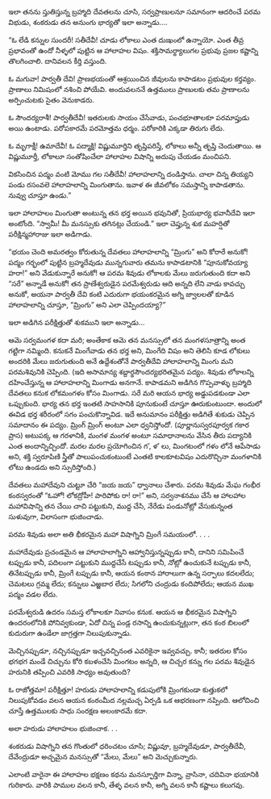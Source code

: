 ﻿ఇలా తనను స్తుతిస్తున్న బ్రహ్మాది దేవతలను చూసి, సర్వప్రాణులనూ సమానంగా ఆదరించే పరమ విభుడు, శంకరుడు తన అనుంగు భార్యతో ఇలా అన్నాడు.... 

“ఓ లేడి కన్నుల సుందరీ! సతీదేవీ! చూడు లోకాలు ఎంత దుఃఖంలో ఉన్నాయో. ఎంత తీవ్ర ప్రభావంతో ఉందో నీళ్ళలో పుట్టిన ఆ హాలాహల విషం. శక్తిసామర్థ్యాలుగల ప్రభువు ప్రజల కష్టాన్ని తొలగించాలి. దానివలన కీర్తి వస్తుంది. 

ఓ మగువా! పార్వతీ దేవి! ప్రాణభయంతో ఆశ్రయించిన జీవులను కాపాడటం ప్రభువుల కర్తవ్యం. ప్రాణాలు నిమిషంలో నశించి పోయేవి. అందువలననే ఉత్తములు ప్రాణులకు తమ ప్రాణాలను అర్పించుటకు సైతం వెనుకాడరు. 

ఓ సౌందర్యరాశీ! పార్వతీదేవీ! ఇతరులకు సాయం చేసేవాడు, పంచభూతాలకూ పరమాప్తుడు అయి ఉంటాడు. పరోపకారమే పరమోత్తమ ధర్మం. పరోకారికి ఎక్కడా తిరుగు లేదు. 

ఓ మృగాక్షీ! ఉమాదేవీ! ఓ పద్మాక్షి! విష్ణుమూర్తిని తృప్తిపరిస్తే, లోకాలు అన్నీ తృప్తి చెందుతాయి. ఆ విష్ణుమూర్తీ, లోకాలూ సంతోషించేలా హాలాహల విషాన్ని అదుపు చేయడం మంచిపని. 

వికసించిన పద్మం వంటి మోము గల సతీదేవీ! హాలాహలాన్ని దండిస్తాను. చాలా చిన్న తియ్యని పండు రసంవలె హాలాహలాన్ని మింగుతాను. ఇవాళ ఈ జీవలోకం సమస్తాన్ని కాపాడతాను. నువ్వు చూస్తూ ఉండు.” 

ఇలా హాలాహలం మింగుతా అంటున్న తన భర్త అయిన భవునితో, ప్రియభార్య భవానీదేవి ఇలా అంటోంది. “స్వామీ! మీ మనస్సుకు తగినట్లు చేయండి.” ఇలా చెప్తున్న శుక మహర్షితో పరీక్షిన్మహారాజు ఇలా అడిగాడు. 

“భయం చెంది అమరత్వం కోరుతున్న దేవతలు హాలాహలాన్ని “మ్రింగు” అని కోరారే అనుకో! పద్మం గర్భంలో పుట్టిన బ్రహ్మదేవుడు మున్నగువారు తమను కాపాడటానికి “పూనుకోవయ్యా హరా!” అని వేడుకున్నారే అనుకో! ఆ పరమ శివుడు లోకాలకు మేలు జరుగుతుంది కదా అని “సరే” అన్నాడే అనుకో! తన ప్రాణేశ్వరుడైన పరమేశ్వరుడు ఆది అన్నది లేని వాడు కావచ్చు అనుకో, అయనా పార్వతీ దేవి కంటి ఎదురుగా భయంకరమైన అగ్ని జ్వాలలతో కూడిన హాలాహలాన్ని చూస్తూ, “మ్రింగు” అని ఎలా చెప్పిందయ్యా?” 

ఇలా అడిగిన పరీక్షిత్తుతో శుకముని ఇలా అన్నాడు... 

ఆమె సర్వమంగళ కదా మరి; అంతేకాక ఆమె తన మనస్సులో తన మంగళసూత్రాన్ని అంత గట్టిగా నమ్మింది. కనుకనే మింగేవాడు తన భర్త అని, మింగేది విషం అని తెలిసి కూడ లోకులు అందరికి మేలు జరుగుతుంది అనే ఉద్దేశంతోనే పార్వతీదేవి హాలాహలాన్ని మింగు మని పరమశివునికి చెప్పింది. 
(ఇది అసామాన్య శబ్దార్థసౌందర్యభరితమైన పద్యం. శివుడు లోకాలన్ని దహించేస్తున్న ఆ హాలాహలాన్ని మింగాడు అనగానే. కాపాడమని అడిగిన గొప్పవాళ్ళు బ్రహ్మాది దేవతలు కనుక లోకమంగళం కోసం మింగాడు. సరే మరి ఆయన భార్య అడ్డుపడకుండా ఎలా ఒప్పుకుంది. భార్య తన భర్త ఇంతటి సాహసానికి పూనుకుంటే చూస్తూ ఊరుకుంటుందా. అందులో ఈవిడ భర్త శరీరంలో సగం పంచుకొన్నావిడ. ఇదే అనుమానం పరీక్షిత్తు అడిగితే శుకుడు చెప్పిన సమాదానం ఈ పద్యం. మ్రింగ్ మ్రింగ్ అంటూ ఎలా ధ్వనిస్తోందో. (పూర్ణానుస్వరపూర్వక గకార ప్రాస) అటుపక్క ఆ గరళానికి, మంగళ మంగళ అంటూ సమాధానాలను వేసిన తీరు పద్యానికి ఎంత అందాన్నిచ్చిందో. మరల మరల ప్రయోగించిన గ’, ళ’ లు, మింగటంలో గళం లోనే ఆపేసాడు అని, శక్తి స్వరూపిణి స్త్రీతో పాలుపంచుకంటుంటే ఎంతటి కాలకూటవిషం ఎదురొచ్చినా మంగళానికి లోటు ఉండదు అని స్పురిస్తోంది.) 

దేవతలు మహాదేవుని చుట్టూ చేరి “జయ జయ” ధ్వానాలు చేశారు. పరమ శివుడు మేఘ గంభీర కంఠస్వరంతో “ఓహో! లోకద్రోహీ! పారిపోకు రా! రా!” అని, సర్వనాశనము చేసే ఆ హాలహాల మహావిషాన్ని తన చేయి చాచి పట్టుకుని, ముద్ద చేసి, నేరేడు పండునోట్లో వేసుకున్నంత సుళువుగా, విలాసంగా భుజించాడు. 

పరమ శివుడు అలా అతి భీకరమైన మహా విషాగ్నిని మ్రింగే సమయంలో. . . . 

మహాదేవుడు ప్రచండమైన ఆ హాలాహలాగ్నిని ఆహ్వానిస్తున్నప్పుడు కానీ, దానిని సమిపించే టప్పుడు కానీ, పదిలంగా పట్టుకుని ముద్దచేసే టప్పుడు కానీ, నోట్లో ఉంచుకునే టప్పుడు కానీ, తినేటప్పుడు కానీ, మ్రింగే టప్పుడు కానీ, ఆయన కంఠాన హారాలుగా ఉన్న సర్పాలు కదలలేదు; చెమటలు గ్రమ్మ లేదు; కన్నులు ఎఱ్ఱబార లేదు; సిగలోని చంద్రుడు కందిపోలేదు; ఆయన ముఖ పద్మం వడల లేదు. 

పరమేశ్వరుడి ఉదరం సమస్త లోకాలకూ నివాసం కనుక. ఆయన ఆ భీకరమైన విషాగ్నిని ఉందరంలోనికి పోనివ్వకుండా, ఏదో చిన్న పండ్ల రసాన్ని ఉంచుకున్నట్లుగా, తన కంఠ బిలంలో కుదురుగా ఉండేలా జాగ్రత్తగా నిలుపుకున్నాడు. 

మెచ్చినప్పుడూ, నచ్చినప్పుడూ ఇచ్చవచ్చినంత ఎవరికైనా ఇవ్వవచ్చు. కానీ; ఇతరుల కోసం భగభగ మండే చిచ్చును కోరి కబళంచేసి మింగటం అన్నది, ఆ చిచ్చర కన్ను గల పరమ శివుడైన హరునికి తప్పించి ఎవరికి సాధ్యం అవుతుంది? 

ఓ రాజోత్తమా! పరీక్షిత్తూ! హరుడు హాలాహలాన్ని కడుపులోకి మ్రింగకుండా కుత్తుకలో నిలుపుకోవడం వలన ఆయన కంఠంమీద నల్లమచ్చ ఏర్పడి ఒక ఆభరణంగా నప్పింది. ఆలోచించి చూస్తే ఉత్తములకు సాధు సంరక్షణ అలంకారమే కదా. 

అలా హరుడు హాలాహలం భుజించాక. . . 

శంకరుడు విషాగ్నిని తన గొంతులో ధరించటం చూసి; విష్ణువూ, బ్రహ్మదేవుడూ, పార్వతీదేవీ, దేవేంద్రుడూ అచ్చమైన మనస్సుతో “మేలు, మేలు” అని మెచ్చుకున్నారు. 

ఎలాంటి వారైనా ఈ హాలాహల భక్షణం కథను మనస్ఫూర్తిగా విన్నా, వ్రాసినా, చదివినా భయానికి గురికారు. వారికి పాముల వలన కానీ, తేళ్ళ వలన కానీ, అగ్ని వలన కానీ కష్టాలు కలుగవు. 

